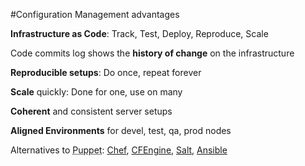 #Configuration Management advantages
<p><strong>Infrastructure as Code</strong>: Track, Test, Deploy, Reproduce, Scale</p>
<p>Code commits log shows the <strong>history of change</strong> on the infrastructure</p>
<p><strong>Reproducible setups</strong>: Do once, repeat forever</p>
<p><strong>Scale</strong> quickly: Done for one, use on many</p>
<p><strong>Coherent</strong> and consistent server setups</p>
<p><strong>Aligned Environments</strong> for devel, test, qa, prod nodes</p>
<p>Alternatives to <abbr title="Puppet automation tool">Puppet</abbr>: <a href="http://www.opscode.com/chef/">Chef</a>, <a href="http://cfengine.com/">CFEngine</a>, <a href="http://saltstack.com/">Salt</a>, <a href="http://www.ansibleworks.com/">Ansible</a></p>


